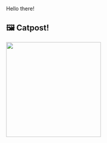 Hello there!



## 🖼️ Catpost!

<sub>
    <img src="https://cdn2.thecatapi.com/images/aa0.gif" height="256">
</sub>

